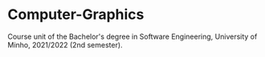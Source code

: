 # Computer-Graphics
Course unit of the Bachelor's degree in Software Engineering, University of Minho, 2021/2022 (2nd semester).

```cpp
```
